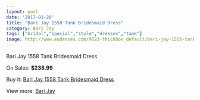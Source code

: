 ```yaml
---
layout: post
date: '2017-01-28'
title: "Bari Jay 1558 Tank Bridesmaid Dress"
category: Bari Jay
tags: ["bridal","special","style","dresses","tank"]
image: http://www.eudances.com/9823-thickbox_default/bari-jay-1558-tank-bridesmaid-dress.jpg
---
```

Bari Jay 1558 Tank Bridesmaid Dress

On Sales: **$238.99**
<a href="https://www.eudances.com/en/bari-jay/3222-bari-jay-1558-tank-bridesmaid-dress.html"><amp-img layout="responsive" width="600" height="600" src="//www.eudances.com/9823-thickbox_default/bari-jay-1558-tank-bridesmaid-dress.jpg" alt="Bari Jay 1558 Tank Bridesmaid Dress 0" /></a>
<a href="https://www.eudances.com/en/bari-jay/3222-bari-jay-1558-tank-bridesmaid-dress.html"><amp-img layout="responsive" width="600" height="600" src="//www.eudances.com/9825-thickbox_default/bari-jay-1558-tank-bridesmaid-dress.jpg" alt="Bari Jay 1558 Tank Bridesmaid Dress 1" /></a>
<a href="https://www.eudances.com/en/bari-jay/3222-bari-jay-1558-tank-bridesmaid-dress.html"><amp-img layout="responsive" width="600" height="600" src="//www.eudances.com/9824-thickbox_default/bari-jay-1558-tank-bridesmaid-dress.jpg" alt="Bari Jay 1558 Tank Bridesmaid Dress 2" /></a>

Buy it: [Bari Jay 1558 Tank Bridesmaid Dress](https://www.eudances.com/en/bari-jay/3222-bari-jay-1558-tank-bridesmaid-dress.html "Bari Jay 1558 Tank Bridesmaid Dress")

View more: [Bari Jay](https://www.eudances.com/en/56-bari-jay "Bari Jay")